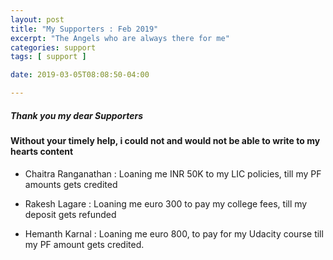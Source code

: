 ```yaml
---
layout: post
title: "My Supporters : Feb 2019"
excerpt: "The Angels who are always there for me"
categories: support
tags: [ support ]

date: 2019-03-05T08:08:50-04:00

---
```




##### Thank you my dear Supporters

#### Without your timely help, i could not and would not be able to write to my hearts content


* Chaitra Ranganathan : Loaning me INR 50K to my LIC policies, till my PF amounts gets credited

* Rakesh Lagare : Loaning me euro 300 to pay my college fees, till my deposit gets refunded

* Hemanth Karnal : Loaning me euro 800, to pay for my Udacity course till my PF amount gets credited.
